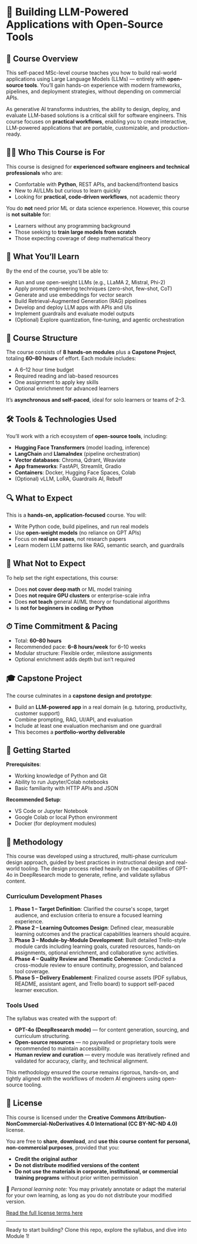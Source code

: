 # 🧠 Building LLM-Powered Applications with Open-Source Tools

## 📘 Course Overview

This self-paced MSc-level course teaches you how to build real-world applications using Large Language Models (LLMs) — entirely with **open-source tools**. You’ll gain hands-on experience with modern frameworks, pipelines, and deployment strategies, without depending on commercial APIs.

As generative AI transforms industries, the ability to design, deploy, and evaluate LLM-based solutions is a critical skill for software engineers. This course focuses on **practical workflows**, enabling you to create interactive, LLM-powered applications that are portable, customizable, and production-ready.

## 👨‍💻 Who This Course is For

This course is designed for **experienced software engineers and technical professionals** who are:

- Comfortable with **Python**, REST APIs, and backend/frontend basics
- New to AI/LLMs but curious to learn quickly
- Looking for **practical, code-driven workflows**, not academic theory

You do **not** need prior ML or data science experience. However, this course is **not suitable** for:
- Learners without any programming background
- Those seeking to **train large models from scratch**
- Those expecting coverage of deep mathematical theory

## 🎯 What You’ll Learn

By the end of the course, you’ll be able to:

- Run and use open-weight LLMs (e.g., LLaMA 2, Mistral, Phi-2)
- Apply prompt engineering techniques (zero-shot, few-shot, CoT)
- Generate and use embeddings for vector search
- Build Retrieval-Augmented Generation (RAG) pipelines
- Develop and deploy LLM apps with APIs and UIs
- Implement guardrails and evaluate model outputs
- (Optional) Explore quantization, fine-tuning, and agentic orchestration

## 🧩 Course Structure

The course consists of **8 hands-on modules** plus a **Capstone Project**, totaling **60–80 hours** of effort. Each module includes:

- A 6–12 hour time budget
- Required reading and lab-based resources
- One assignment to apply key skills
- Optional enrichment for advanced learners

It’s **asynchronous and self-paced**, ideal for solo learners or teams of 2–3.

## 🛠 Tools & Technologies Used

You’ll work with a rich ecosystem of **open-source tools**, including:

- **Hugging Face Transformers** (model loading, inference)
- **LangChain** and **LlamaIndex** (pipeline orchestration)
- **Vector databases**: Chroma, Qdrant, Weaviate
- **App frameworks**: FastAPI, Streamlit, Gradio
- **Containers**: Docker, Hugging Face Spaces, Colab
- (Optional) vLLM, LoRA, Guardrails AI, Rebuff

## 🔍 What to Expect

This is a **hands-on, application-focused** course. You will:

- Write Python code, build pipelines, and run real models
- Use **open-weight models** (no reliance on GPT APIs)
- Focus on **real use cases**, not research papers
- Learn modern LLM patterns like RAG, semantic search, and guardrails

## 🚫 What Not to Expect

To help set the right expectations, this course:

- Does **not cover deep math** or ML model training
- Does **not require GPU clusters** or enterprise-scale infra
- Does **not teach** general AI/ML theory or foundational algorithms
- Is **not for beginners in coding or Python**

## ⏱ Time Commitment & Pacing

- Total: **60–80 hours**
- Recommended pace: **6–8 hours/week** for 6–10 weeks
- Modular structure: Flexible order, milestone assignments
- Optional enrichment adds depth but isn’t required

## 🎓 Capstone Project

The course culminates in a **capstone design and prototype**:

- Build an **LLM-powered app** in a real domain (e.g. tutoring, productivity, customer support)
- Combine prompting, RAG, UI/API, and evaluation
- Include at least one evaluation mechanism and one guardrail
- This becomes a **portfolio-worthy deliverable**

## 🚀 Getting Started

**Prerequisites**:
- Working knowledge of Python and Git
- Ability to run Jupyter/Colab notebooks
- Basic familiarity with HTTP APIs and JSON

**Recommended Setup**:
- VS Code or Jupyter Notebook
- Google Colab or local Python environment
- Docker (for deployment modules)

## 🧪 Methodology

This course was developed using a structured, multi-phase curriculum design approach, guided by best practices in instructional design and real-world tooling. The design process relied heavily on the capabilities of GPT-4o in DeepResearch mode to generate, refine, and validate syllabus content.

### Curriculum Development Phases

1. **Phase 1 – Target Definition**: Clarified the course's scope, target audience, and exclusion criteria to ensure a focused learning experience.
2. **Phase 2 – Learning Outcomes Design**: Defined clear, measurable learning outcomes and the practical capabilities learners should acquire.
3. **Phase 3 – Module-by-Module Development**: Built detailed Trello-style module cards including learning goals, curated resources, hands-on assignments, optional enrichment, and collaborative sync activities.
4. **Phase 4 – Quality Review and Thematic Coherence**: Conducted a cross-module review to ensure continuity, progression, and balanced tool coverage.
5. **Phase 5 – Delivery Enablement**: Finalized course assets (PDF syllabus, README, assistant agent, and Trello board) to support self-paced learner execution.

### Tools Used

The syllabus was created with the support of:

- **GPT-4o (DeepResearch mode)** — for content generation, sourcing, and curriculum structuring.
- **Open-source resources** — no paywalled or proprietary tools were recommended to maintain accessibility.
- **Human review and curation** — every module was iteratively refined and validated for accuracy, clarity, and technical alignment.

This methodology ensured the course remains rigorous, hands-on, and tightly aligned with the workflows of modern AI engineers using open-source tooling.

## 📄 License

This course is licensed under the **Creative Commons Attribution-NonCommercial-NoDerivatives 4.0 International (CC BY-NC-ND 4.0)** license.

You are free to **share**, **download**, and **use this course content for personal, non-commercial purposes**, provided that you:

- **Credit the original author**
- **Do not distribute modified versions of the content**
- **Do not use the materials in corporate, institutional, or commercial training programs** without prior written permission

🔸 *Personal learning note:* You may privately annotate or adapt the material for your own learning, as long as you do not distribute your modified version.

[Read the full license terms here](https://creativecommons.org/licenses/by-nc-nd/4.0/)

---

Ready to start building? Clone this repo, explore the syllabus, and dive into Module 1!
